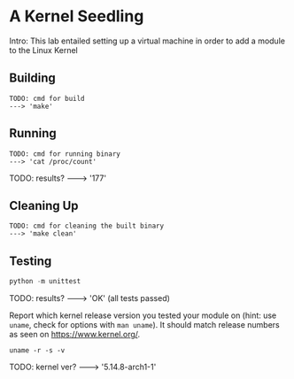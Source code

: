 # A Kernel Seedling
Intro: This lab entailed setting up a virtual machine in order to add a module to the Linux Kernel

## Building
```shell
TODO: cmd for build 
---> 'make'
```

## Running
```shell
TODO: cmd for running binary
---> 'cat /proc/count'
```
TODO: results?
---> '177'

## Cleaning Up
```shell
TODO: cmd for cleaning the built binary
---> 'make clean'
```

## Testing
```python
python -m unittest
```
TODO: results?
---> 'OK' (all tests passed)

Report which kernel release version you tested your module on
(hint: use `uname`, check for options with `man uname`).
It should match release numbers as seen on https://www.kernel.org/.

```shell
uname -r -s -v
```
TODO: kernel ver?
---> '5.14.8-arch1-1'
